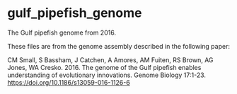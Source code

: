 # gulf_pipefish_genome
The Gulf pipefish genome from 2016.

These files are from the genome assembly described in the following paper:

CM Small, S Bassham, J Catchen, A Amores, AM Fuiten, RS Brown, AG Jones, WA Cresko. 2016. 
The genome of the Gulf pipefish enables understanding of evolutionary innovations.
Genome Biology 17:1-23. https://doi.org/10.1186/s13059-016-1126-6
